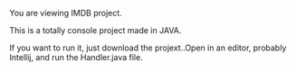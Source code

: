 You are viewing IMDB project.

This is a totally console project made in JAVA. 

If you want to run it, just download the projext..Open in an editor, probably Intellij, and run the Handler.java file.
